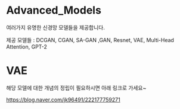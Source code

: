 # Advanced_Models
여러가지 유명한 신경망 모델들을 제공합니다.

제공 모델들 : DCGAN, CGAN, SA-GAN ,GAN, Resnet, VAE, Multi-Head Attention, GPT-2

# VAE

해당 모델에 대한 개념의 정립이 필요하시면 아래 링크로 가세요~

https://blog.naver.com/jk96491/222177759271
